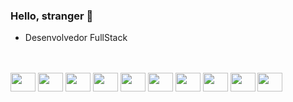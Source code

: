 ### Hello, stranger 👋

- Desenvolvedor FullStack
</br>


<div style="diplay: inline_block"></br>
  <img align="center" height="30" width="40" src="https://cdn.jsdelivr.net/gh/devicons/devicon/icons/react/react-original-wordmark.svg" />       
  <img align="center" height="30" width="40" src="https://cdn.jsdelivr.net/gh/devicons/devicon/icons/typescript/typescript-original.svg" />       
  <img align="center" height="30" width="40" src="https://cdn.jsdelivr.net/gh/devicons/devicon/icons/nodejs/nodejs-original.svg" />   
  <img align="center" height="30" width="40" src="https://cdn.jsdelivr.net/gh/devicons/devicon/icons/javascript/javascript-original.svg" />       
  <img align="center" height="30" width="40" src="https://cdn.jsdelivr.net/gh/devicons/devicon/icons/css3/css3-original.svg" />       
  <img align="center" height="30" width="40" src="https://cdn.jsdelivr.net/gh/devicons/devicon/icons/tailwindcss/tailwindcss-plain.svg" />
  <img align="center" height="30" width="40" src="https://cdn.jsdelivr.net/gh/devicons/devicon/icons/nextjs/nextjs-original-wordmark.svg" />
  <img align="center" height="30" width="40" src="https://cdn.jsdelivr.net/gh/devicons/devicon/icons/mysql/mysql-original-wordmark.svg" />
  <img align="center" height="30" width="40" src="https://cdn.jsdelivr.net/gh/devicons/devicon/icons/mongodb/mongodb-original-wordmark.svg" />
  <img align="center" height="30" width="40" src="https://cdn.jsdelivr.net/gh/devicons/devicon/icons/sass/sass-original.svg" />                              </div>
  
  ##
  
  <div>
    <a hreef="https://img.shields.io/badge/LinkedIn-0077B5?style=for-the-badge&logo=linkedin&logoColor=white" />
  </div>

